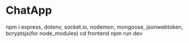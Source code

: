 # ChatApp
npm i express, dotenv, socket.io, nodemon, mongoose, jsonwebtoken, bcryptsjs(for node_modules)
cd frontend
npm run dev
